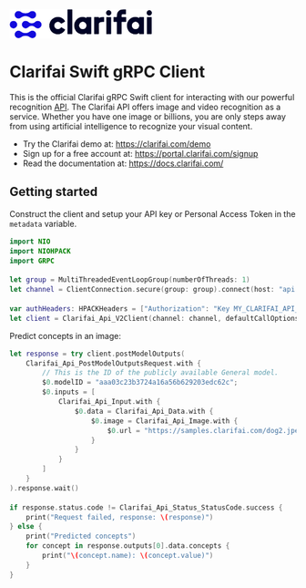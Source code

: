 ![Clarifai logo](docs/logo.png)

# Clarifai Swift gRPC Client

This is the official Clarifai gRPC Swift client for interacting with our powerful recognition
[API](https://docs.clarifai.com).
The Clarifai API offers image and video recognition as a service. Whether you have one image or
billions, you are only steps away from using artificial intelligence to recognize your visual
content.

* Try the Clarifai demo at: https://clarifai.com/demo
* Sign up for a free account at: https://portal.clarifai.com/signup
* Read the documentation at: https://docs.clarifai.com/

## Getting started

Construct the client and setup your API key or Personal Access Token in the `metadata` variable.

```swift
import NIO
import NIOHPACK
import GRPC

let group = MultiThreadedEventLoopGroup(numberOfThreads: 1)
let channel = ClientConnection.secure(group: group).connect(host: "api.clarifai.com", port: 443)

var authHeaders: HPACKHeaders = ["Authorization": "Key MY_CLARIFAI_API_KEY_OR_PAT"]
let client = Clarifai_Api_V2Client(channel: channel, defaultCallOptions: CallOptions(customMetadata: authHeaders))
```

Predict concepts in an image:

```swift
let response = try client.postModelOutputs(
    Clarifai_Api_PostModelOutputsRequest.with {
        // This is the ID of the publicly available General model.
        $0.modelID = "aaa03c23b3724a16a56b629203edc62c";
        $0.inputs = [
            Clarifai_Api_Input.with {
                $0.data = Clarifai_Api_Data.with {
                    $0.image = Clarifai_Api_Image.with {
                        $0.url = "https://samples.clarifai.com/dog2.jpeg"
                    }
                }
            }
        ]
    }
).response.wait()

if response.status.code != Clarifai_Api_Status_StatusCode.success {
    print("Request failed, response: \(response)")
} else {
    print("Predicted concepts")
    for concept in response.outputs[0].data.concepts {
        print("\(concept.name): \(concept.value)")
    }
}
```
